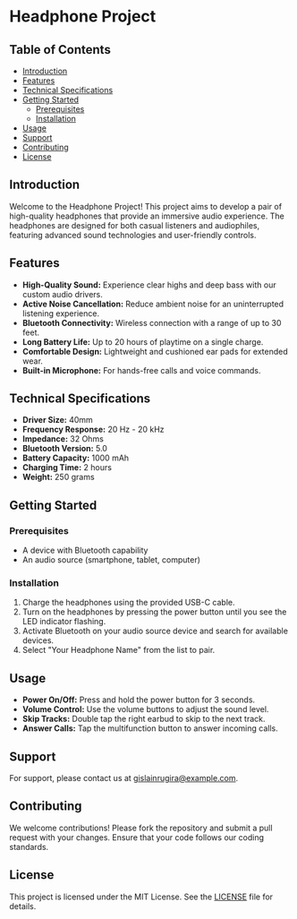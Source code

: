 # Headphone Project

## Table of Contents
- [Introduction](#introduction)
- [Features](#features)
- [Technical Specifications](#technical-specifications)
- [Getting Started](#getting-started)
  - [Prerequisites](#prerequisites)
  - [Installation](#installation)
- [Usage](#usage)
- [Support](#support)
- [Contributing](#contributing)
- [License](#license)

## Introduction
Welcome to the Headphone Project! This project aims to develop a pair of high-quality headphones that provide an immersive audio experience. The headphones are designed for both casual listeners and audiophiles, featuring advanced sound technologies and user-friendly controls.

## Features
- **High-Quality Sound:** Experience clear highs and deep bass with our custom audio drivers.
- **Active Noise Cancellation:** Reduce ambient noise for an uninterrupted listening experience.
- **Bluetooth Connectivity:** Wireless connection with a range of up to 30 feet.
- **Long Battery Life:** Up to 20 hours of playtime on a single charge.
- **Comfortable Design:** Lightweight and cushioned ear pads for extended wear.
- **Built-in Microphone:** For hands-free calls and voice commands.
  
## Technical Specifications
- **Driver Size:** 40mm
- **Frequency Response:** 20 Hz - 20 kHz
- **Impedance:** 32 Ohms
- **Bluetooth Version:** 5.0
- **Battery Capacity:** 1000 mAh
- **Charging Time:** 2 hours
- **Weight:** 250 grams

## Getting Started

### Prerequisites
- A device with Bluetooth capability
- An audio source (smartphone, tablet, computer)

### Installation
1. Charge the headphones using the provided USB-C cable.
2. Turn on the headphones by pressing the power button until you see the LED indicator flashing.
3. Activate Bluetooth on your audio source device and search for available devices.
4. Select "Your Headphone Name" from the list to pair.

## Usage
- **Power On/Off:** Press and hold the power button for 3 seconds.
- **Volume Control:** Use the volume buttons to adjust the sound level.
- **Skip Tracks:** Double tap the right earbud to skip to the next track.
- **Answer Calls:** Tap the multifunction button to answer incoming calls.

## Support
For support, please contact us at [gislainrugira@example.com](mailto:gislainrugria@example.com).

## Contributing
We welcome contributions! Please fork the repository and submit a pull request with your changes. Ensure that your code follows our coding standards.

## License
This project is licensed under the MIT License. See the [LICENSE](LICENSE) file for details.
